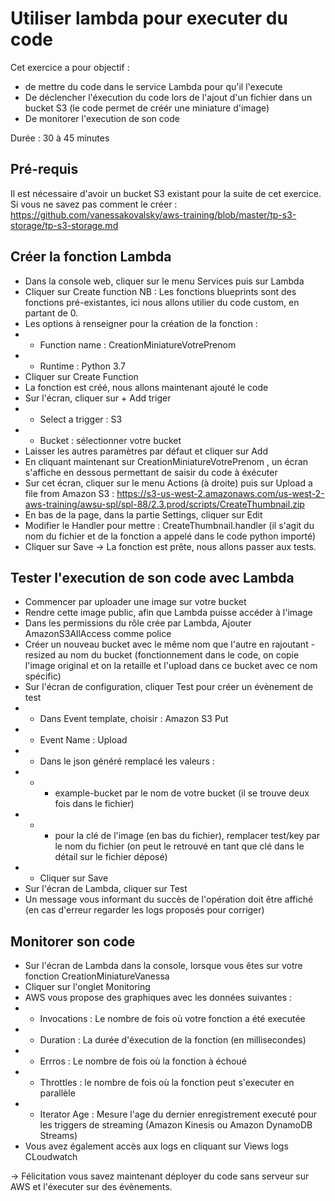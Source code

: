# Utiliser lambda pour executer du code 

Cet exercice a pour objectif :
* de mettre du code dans le service Lambda pour qu'il l'execute
* De déclencher l'éxecution du code lors de l'ajout d'un fichier dans un bucket S3 (le code permet de créér une miniature d'image)
* De monitorer l'execution de son code

Durée : 30 à 45 minutes

## Pré-requis
Il est nécessaire d'avoir un bucket S3 existant pour la suite de cet exercice.
Si vous ne savez pas comment le créer :
https://github.com/vanessakovalsky/aws-training/blob/master/tp-s3-storage/tp-s3-storage.md

## Créer la fonction Lambda
* Dans la console web, cliquer sur le menu Services puis sur Lambda
* Cliquer sur Create function 
NB : Les fonctions blueprints sont des fonctions pré-existantes, ici nous allons utilier du code custom, en partant de 0.
* Les options à renseigner pour la création de la fonction :
* * Function name : CreationMiniatureVotrePrenom
* * Runtime : Python 3.7
* Cliquer sur Create Function
* La fonction est créé, nous allons maintenant ajouté le code
* Sur l'écran, cliquer sur + Add triger 
* * Select a trigger : S3
* * Bucket : sélectionner votre bucket
* Laisser les autres paramètres par défaut et cliquer sur Add
* En cliquant maintenant sur CreationMiniatureVotrePrenom , un écran s'affiche en dessous permettant de saisir du code à éxécuter
* Sur cet écran, cliquer sur le menu Actions (à droite) puis sur Upload a file from Amazon S3 : https://s3-us-west-2.amazonaws.com/us-west-2-aws-training/awsu-spl/spl-88/2.3.prod/scripts/CreateThumbnail.zip
* En bas de la page, dans la partie Settings, cliquer sur Edit
* Modifier le Handler pour mettre : CreateThumbnail.handler (il s'agit du nom du fichier et de la fonction a appelé dans le code python importé)
* Cliquer sur Save
-> La fonction est prête, nous allons passer aux tests.

## Tester l'execution de son code avec Lambda
* Commencer par uploader une image sur votre bucket
* Rendre cette image public, afin que Lambda puisse accéder à l'image
* Dans les permissions du rôle crée par Lambda, Ajouter AmazonS3AllAccess comme police
* Créer un nouveau bucket avec le même nom que l'autre en rajoutant -resized au nom du bucket (fonctionnement dans le code, on copie l'image original et on la retaille et l'upload dans ce bucket avec ce nom spécific)
* Sur l'écran de configuration, cliquer Test pour créer un évènement de test
* * Dans Event template, choisir : Amazon S3 Put
* * Event Name : Upload
* * Dans le json généré remplacé les valeurs :
* * * example-bucket par le nom de votre bucket (il se trouve deux fois dans le fichier)
* * * pour la clé de l'image (en bas du fichier), remplacer test/key par le nom du fichier (on peut le retrouvé en tant que clé dans le détail sur le fichier déposé)
* * Cliquer sur Save
* Sur l'écran de Lambda, cliquer sur Test
* Un message vous informant du succès de l'opération doit être affiché (en cas d'erreur regarder les logs proposés pour corriger)

## Monitorer son code
* Sur l'écran de Lambda dans la console, lorsque vous êtes sur votre fonction CreationMiniatureVanessa 
* Cliquer sur l'onglet Monitoring 
* AWS vous propose des graphiques avec les données suivantes :
* * Invocations : Le nombre de fois où votre fonction a été executée
* * Duration : La durée d'éxecution de la fonction (en millisecondes)
* * Errros : Le nombre de fois où la fonction à échoué
* * Throttles : le nombre de fois où la fonction peut s'executer en parallèle
* * Iterator Age : Mesure l'age du dernier enregistrement executé pour les triggers de streaming (Amazon Kinesis ou Amazon DynamoDB Streams)
* Vous avez également accès aux logs en cliquant sur Views logs CLoudwatch

-> Félicitation vous savez maintenant déployer du code sans serveur sur AWS et l'éxecuter sur des évènements. 

